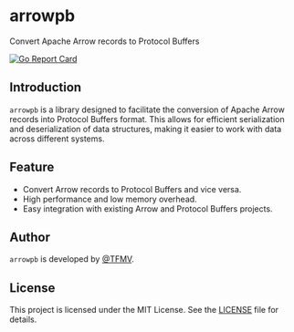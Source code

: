 # arrowpb

Convert Apache Arrow records to Protocol Buffers

[![Go Report Card](https://goreportcard.com/badge/github.com/TFMV/arrowpb)](https://goreportcard.com/report/github.com/TFMV/arrowpb)

## Introduction

`arrowpb` is a library designed to facilitate the conversion of Apache Arrow records into Protocol Buffers format. This allows for efficient serialization and deserialization of data structures, making it easier to work with data across different systems.

## Feature

- Convert Arrow records to Protocol Buffers and vice versa.
- High performance and low memory overhead.
- Easy integration with existing Arrow and Protocol Buffers projects.

## Author

`arrowpb` is developed by [@TFMV](https://github.com/TFMV).

## License

This project is licensed under the MIT License. See the [LICENSE](LICENSE) file for details.

